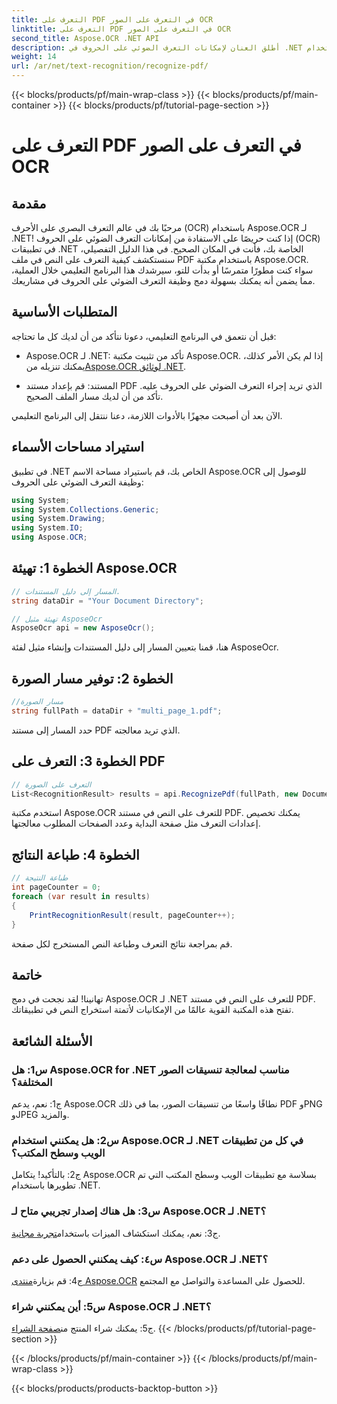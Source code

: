 ```yaml
---
title: التعرف على PDF في التعرف على الصور OCR
linktitle: التعرف على PDF في التعرف على الصور OCR
second_title: Aspose.OCR .NET API
description: أطلق العنان لإمكانات التعرف الضوئي على الحروف في .NET باستخدام Aspose.OCR. استخراج النص من ملفات PDF دون عناء. قم بالتنزيل الآن للحصول على تجربة تكامل سلسة.
weight: 14
url: /ar/net/text-recognition/recognize-pdf/
---
```


{{< blocks/products/pf/main-wrap-class >}}
{{< blocks/products/pf/main-container >}}
{{< blocks/products/pf/tutorial-page-section >}}

# التعرف على PDF في التعرف على الصور OCR

## مقدمة

مرحبًا بك في عالم التعرف البصري على الأحرف (OCR) باستخدام Aspose.OCR لـ .NET! إذا كنت حريصًا على الاستفادة من إمكانات التعرف الضوئي على الحروف (OCR) في تطبيقات .NET الخاصة بك، فأنت في المكان الصحيح. في هذا الدليل التفصيلي، سنستكشف كيفية التعرف على النص في ملف PDF باستخدام مكتبة Aspose.OCR. سواء كنت مطورًا متمرسًا أو بدأت للتو، سيرشدك هذا البرنامج التعليمي خلال العملية، مما يضمن أنه يمكنك بسهولة دمج وظيفة التعرف الضوئي على الحروف في مشاريعك.

## المتطلبات الأساسية

قبل أن نتعمق في البرنامج التعليمي، دعونا نتأكد من أن لديك كل ما تحتاجه:

-  Aspose.OCR لـ .NET: تأكد من تثبيت مكتبة Aspose.OCR. إذا لم يكن الأمر كذلك، يمكنك تنزيله من[Aspose.OCR لوثائق .NET](https://reference.aspose.com/ocr/net/).

- المستند: قم بإعداد مستند PDF الذي تريد إجراء التعرف الضوئي على الحروف عليه. تأكد من أن لديك مسار الملف الصحيح.

الآن بعد أن أصبحت مجهزًا بالأدوات اللازمة، دعنا ننتقل إلى البرنامج التعليمي.

## استيراد مساحات الأسماء

في تطبيق .NET الخاص بك، قم باستيراد مساحة الاسم Aspose.OCR للوصول إلى وظيفة التعرف الضوئي على الحروف:

```csharp
using System;
using System.Collections.Generic;
using System.Drawing;
using System.IO;
using Aspose.OCR;
```

## الخطوة 1: تهيئة Aspose.OCR

```csharp
// المسار إلى دليل المستندات.
string dataDir = "Your Document Directory";

// تهيئة مثيل AsposeOcr
AsposeOcr api = new AsposeOcr();
```

هنا، قمنا بتعيين المسار إلى دليل المستندات وإنشاء مثيل لفئة AsposeOcr.

## الخطوة 2: توفير مسار الصورة

```csharp
//مسار الصورة
string fullPath = dataDir + "multi_page_1.pdf";
```

حدد المسار إلى مستند PDF الذي تريد معالجته.

## الخطوة 3: التعرف على PDF

```csharp
// التعرف على الصورة
List<RecognitionResult> results = api.RecognizePdf(fullPath, new DocumentRecognitionSettings { StartPage = 2, PagesNumber = 2 });
```

استخدم مكتبة Aspose.OCR للتعرف على النص في مستند PDF. يمكنك تخصيص إعدادات التعرف مثل صفحة البداية وعدد الصفحات المطلوب معالجتها.

## الخطوة 4: طباعة النتائج

```csharp
// طباعة النتيجة
int pageCounter = 0;
foreach (var result in results)
{
    PrintRecognitionResult(result, pageCounter++);
}
```

قم بمراجعة نتائج التعرف وطباعة النص المستخرج لكل صفحة.

## خاتمة

تهانينا! لقد نجحت في دمج Aspose.OCR لـ .NET للتعرف على النص في مستند PDF. تفتح هذه المكتبة القوية عالمًا من الإمكانيات لأتمتة استخراج النص في تطبيقاتك.

## الأسئلة الشائعة

### س1: هل Aspose.OCR for .NET مناسب لمعالجة تنسيقات الصور المختلفة؟

ج1: نعم، يدعم Aspose.OCR نطاقًا واسعًا من تنسيقات الصور، بما في ذلك PDF وPNG وJPEG والمزيد.

### س2: هل يمكنني استخدام Aspose.OCR لـ .NET في كل من تطبيقات الويب وسطح المكتب؟

ج2: بالتأكيد! يتكامل Aspose.OCR بسلاسة مع تطبيقات الويب وسطح المكتب التي تم تطويرها باستخدام .NET.

### س3: هل هناك إصدار تجريبي متاح لـ Aspose.OCR لـ .NET؟

 ج3: نعم، يمكنك استكشاف الميزات باستخدام[تجربة مجانية](https://releases.aspose.com/).

### س٤: كيف يمكنني الحصول على دعم Aspose.OCR لـ .NET؟

 ج4: قم بزيارة[منتدى Aspose.OCR](https://forum.aspose.com/c/ocr/16) للحصول على المساعدة والتواصل مع المجتمع.

### س5: أين يمكنني شراء Aspose.OCR لـ .NET؟

 ج5: يمكنك شراء المنتج من[صفحة الشراء](https://purchase.aspose.com/buy).
{{< /blocks/products/pf/tutorial-page-section >}}

{{< /blocks/products/pf/main-container >}}
{{< /blocks/products/pf/main-wrap-class >}}

{{< blocks/products/products-backtop-button >}}
